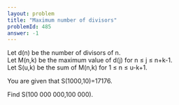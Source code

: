 ```yaml
---
layout: problem
title: "Maximum number of divisors"
problemId: 485
answer: -1
---
```

 Let d(n) be the number of divisors of n.  
 Let M(n,k) be the maximum value of d(j) for n ≤ j ≤ n+k-1.  
 Let S(u,k) be the sum of M(n,k) for 1 ≤ n ≤ u-k+1.

 You are given that S(1000,10)=17176.

 Find S(100 000 000,100 000).